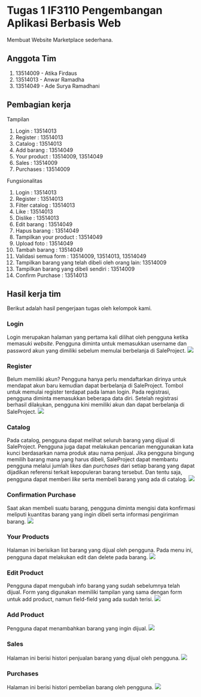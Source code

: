# Tugas 1 IF3110 Pengembangan Aplikasi Berbasis Web

Membuat Website Marketplace sederhana.

## Anggota Tim
1. 13514009 - Atika Firdaus
2. 13514013 - Anwar Ramadha
3. 13514049 - Ade Surya Ramadhani

## Pembagian kerja
Tampilan 
1. Login : 13514013
2. Register : 13514013
3. Catalog : 13514013
4. Add barang : 13514049
5. Your product : 13514009, 13514049
6. Sales : 13514009
7. Purchases : 13514009

Fungsionalitas
1. Login : 13514013
2. Register : 13514013
3. Filter catalog : 13514013
4. Like : 13514013
5. Dislike : 13514013
6. Edit barang : 13514049
7. Hapus barang : 13514049
8. Tampilkan your product : 13514049
9. Upload foto : 13514049
10. Tambah barang : 13514049
11. Validasi semua form : 13514009, 13514013, 13514049
12. Tampilkan barang yang telah dibeli oleh orang lain: 13514009
13. Tampilkan barang yang dibeli sendiri : 13514009
14. Confirm Purchase : 13514013

## Hasil kerja tim
Berikut adalah hasil pengerjaan tugas oleh kelompok kami.

### Login
Login merupakan halaman yang pertama kali dilihat oleh pengguna ketika memasuki *website*. Pengguna diminta untuk
memasukkan username dan password akun yang dimiliki sebelum memulai berbelanja di SaleProject.
![](mocks/login.png)

### Register
Belum memiliki akun? Pengguna hanya perlu mendaftarkan dirinya untuk mendapat akun baru kemudian dapat berbelanja
di SaleProject. Tombol untuk memulai register terdapat pada laman login. Pada registrasi, pengguna diminta memasukkan
beberapa data diri. Setelah registrasi berhasil dilakukan, pengguna kini memiliki akun dan dapat berbelanja di SaleProject.
![](mocks/register.png)

### Catalog
Pada catalog, pengguna dapat melihat seluruh barang yang dijual di SaleProject. Pengguna juga dapat melakukan pencarian menggunakan kata kunci berdasarkan nama produk atau nama penjual. Jika pengguna bingung memilih barang
mana yang harus dibeli, SaleProject dapat membantu pengguna melalui jumlah *likes* dan *purchases* dari setiap
barang yang dapat dijadikan referensi terkait kepopuleran barang tersebut. Dan tentu saja, pengguna dapat memberi
*like* serta membeli barang yang ada di catalog.
![](mocks/catalog.png)

### Confirmation Purchase
Saat akan membeli suatu barang, pengguna diminta mengisi data konfirmasi meliputi kuantitas barang yang ingin dibeli
serta informasi pengiriman barang.
![](mocks/confirmation_purchase.png)

### Your Products
Halaman ini berisikan list barang yang dijual oleh pengguna. Pada menu ini, pengguna dapat melakukan edit dan delete pada barang.
![](mocks/your_products.png)

### Edit Product
Pengguna dapat mengubah info barang yang sudah sebelumnya telah dijual. Form yang digunakan memiliki tampilan yang sama dengan form untuk add product, namun field-field yang ada sudah terisi.
![](mocks/edit_product.png)

### Add Product
Pengguna dapat menambahkan barang yang ingin dijual.
![](mocks/add_product.png)

### Sales
Halaman ini berisi histori penjualan barang yang dijual oleh pengguna.
![](mocks/sales.png)

### Purchases
Halaman ini berisi histori pembelian barang oleh pengguna.
![](mocks/purchases.png)
